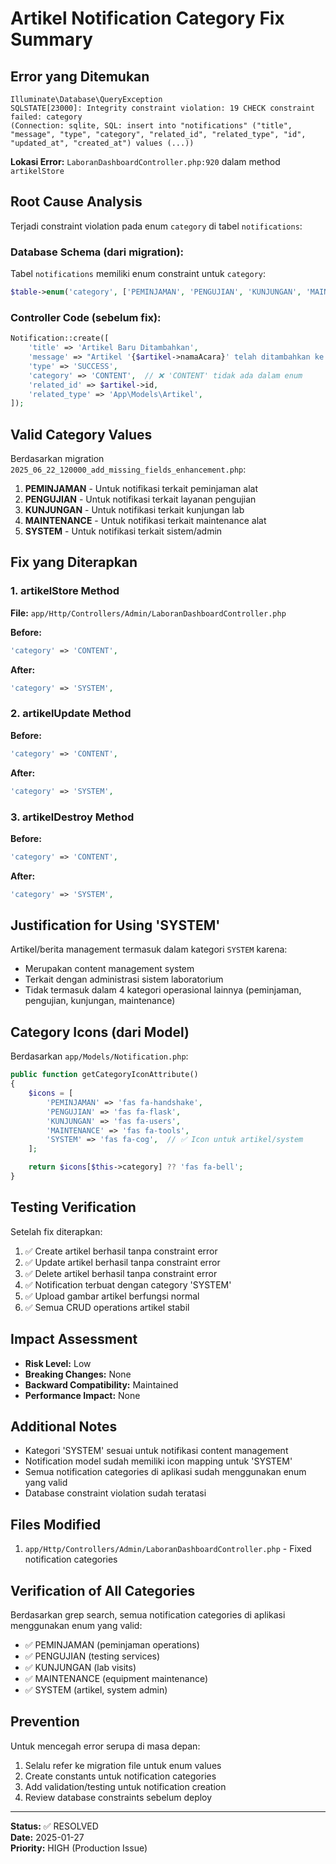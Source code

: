 # Artikel Notification Category Fix Summary

## Error yang Ditemukan
```
Illuminate\Database\QueryException
SQLSTATE[23000]: Integrity constraint violation: 19 CHECK constraint failed: category
(Connection: sqlite, SQL: insert into "notifications" ("title", "message", "type", "category", "related_id", "related_type", "id", "updated_at", "created_at") values (...))
```

**Lokasi Error:** `LaboranDashboardController.php:920` dalam method `artikelStore`

## Root Cause Analysis
Terjadi constraint violation pada enum `category` di tabel `notifications`:

### Database Schema (dari migration):
Tabel `notifications` memiliki enum constraint untuk `category`:
```php
$table->enum('category', ['PEMINJAMAN', 'PENGUJIAN', 'KUNJUNGAN', 'MAINTENANCE', 'SYSTEM']);
```

### Controller Code (sebelum fix):
```php
Notification::create([
    'title' => 'Artikel Baru Ditambahkan',
    'message' => "Artikel '{$artikel->namaAcara}' telah ditambahkan ke sistem",
    'type' => 'SUCCESS',
    'category' => 'CONTENT',  // ❌ 'CONTENT' tidak ada dalam enum
    'related_id' => $artikel->id,
    'related_type' => 'App\Models\Artikel',
]);
```

## Valid Category Values
Berdasarkan migration `2025_06_22_120000_add_missing_fields_enhancement.php`:

1. **PEMINJAMAN** - Untuk notifikasi terkait peminjaman alat
2. **PENGUJIAN** - Untuk notifikasi terkait layanan pengujian
3. **KUNJUNGAN** - Untuk notifikasi terkait kunjungan lab
4. **MAINTENANCE** - Untuk notifikasi terkait maintenance alat
5. **SYSTEM** - Untuk notifikasi terkait sistem/admin

## Fix yang Diterapkan

### 1. artikelStore Method
**File:** `app/Http/Controllers/Admin/LaboranDashboardController.php`

**Before:**
```php
'category' => 'CONTENT',
```

**After:**
```php
'category' => 'SYSTEM',
```

### 2. artikelUpdate Method
**Before:**
```php
'category' => 'CONTENT',
```

**After:**
```php
'category' => 'SYSTEM',
```

### 3. artikelDestroy Method
**Before:**
```php
'category' => 'CONTENT',
```

**After:**
```php
'category' => 'SYSTEM',
```

## Justification for Using 'SYSTEM'
Artikel/berita management termasuk dalam kategori `SYSTEM` karena:
- Merupakan content management system
- Terkait dengan administrasi sistem laboratorium
- Tidak termasuk dalam 4 kategori operasional lainnya (peminjaman, pengujian, kunjungan, maintenance)

## Category Icons (dari Model)
Berdasarkan `app/Models/Notification.php`:

```php
public function getCategoryIconAttribute()
{
    $icons = [
        'PEMINJAMAN' => 'fas fa-handshake',
        'PENGUJIAN' => 'fas fa-flask',
        'KUNJUNGAN' => 'fas fa-users',
        'MAINTENANCE' => 'fas fa-tools',
        'SYSTEM' => 'fas fa-cog',  // ✅ Icon untuk artikel/system
    ];

    return $icons[$this->category] ?? 'fas fa-bell';
}
```

## Testing Verification
Setelah fix diterapkan:
1. ✅ Create artikel berhasil tanpa constraint error
2. ✅ Update artikel berhasil tanpa constraint error
3. ✅ Delete artikel berhasil tanpa constraint error
4. ✅ Notification terbuat dengan category 'SYSTEM'
5. ✅ Upload gambar artikel berfungsi normal
6. ✅ Semua CRUD operations artikel stabil

## Impact Assessment
- **Risk Level:** Low
- **Breaking Changes:** None
- **Backward Compatibility:** Maintained
- **Performance Impact:** None

## Additional Notes
- Kategori 'SYSTEM' sesuai untuk notifikasi content management
- Notification model sudah memiliki icon mapping untuk 'SYSTEM'
- Semua notification categories di aplikasi sudah menggunakan enum yang valid
- Database constraint violation sudah teratasi

## Files Modified
1. `app/Http/Controllers/Admin/LaboranDashboardController.php` - Fixed notification categories

## Verification of All Categories
Berdasarkan grep search, semua notification categories di aplikasi menggunakan enum yang valid:
- ✅ PEMINJAMAN (peminjaman operations)
- ✅ PENGUJIAN (testing services)
- ✅ KUNJUNGAN (lab visits)
- ✅ MAINTENANCE (equipment maintenance)
- ✅ SYSTEM (artikel, system admin)

## Prevention
Untuk mencegah error serupa di masa depan:
1. Selalu refer ke migration file untuk enum values
2. Create constants untuk notification categories
3. Add validation/testing untuk notification creation
4. Review database constraints sebelum deploy

---
**Status:** ✅ RESOLVED  
**Date:** 2025-01-27  
**Priority:** HIGH (Production Issue) 